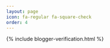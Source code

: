 ```yaml
---
layout: page
icon: fa-regular fa-square-check
order: 4
---
```


<div>
  {% include blogger-verification.html %}
</div>

<br>

<div id="blogger-verified-container" style="display: none;">
  {% include blogger-verified.html %}
</div>

<div id="blogger-not-verified-container" style="display: none;">
  {% include blogger-not-verified.html %}
</div>

<script>
  const isBlogger = document.cookie.split('; ').find(row => row.startsWith('blogger_visit='));
  if (isBlogger) {
    document.getElementById("blogger-verified-container").style.display = "block";
    console.log("isblogger!")
  } else {
    document.getElementById("blogger-not-verified-container").style.display = "block";
    console.log("notblogger!")
  }
</script>


